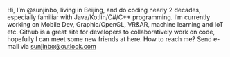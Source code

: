 Hi, I’m @sunjinbo, living in Beijing, and do coding nearly 2 decades, especially familiar with Java/Kotlin/C#/C++ programming. I’m currently working on Mobile Dev, Graphic/OpenGL, VR&AR, machine learning and IoT etc. Github is a great site for developers to collaboratively work on code, hopefully I can meet some new friends at here. How to reach me? Send e-mail via sunjinbo@outlook.com

<!---
sunjinbo/sunjinbo is a ✨ special ✨ repository because its `README.md` (this file) appears on your GitHub profile.
You can click the Preview link to take a look at your changes.
--->
